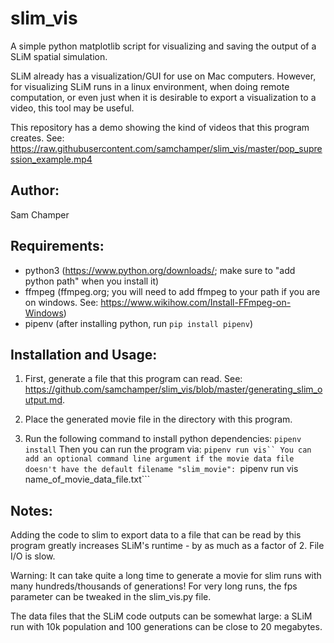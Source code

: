 # slim_vis

A simple python matplotlib script for visualizing and saving the output of a SLiM spatial simulation.

SLiM already has a visualization/GUI for use on Mac computers. However, for visualizing SLiM runs in a linux environment, when doing
remote computation, or even just when it is desirable to export a visualization to a video, this tool may be useful.

This repository has a demo showing the kind of videos that this program creates.
See: https://raw.githubusercontent.com/samchamper/slim_vis/master/pop_supression_example.mp4

## Author:

Sam Champer

## Requirements:
* python3 (https://www.python.org/downloads/; make sure to "add python path" when you install it)
* ffmpeg (ffmpeg.org; you will need to add ffmpeg to your path if you are on windows. See: https://www.wikihow.com/Install-FFmpeg-on-Windows)
* pipenv (after installing python, run ``pip install pipenv``)

## Installation and Usage:
1. First, generate a file that this program can read. See: https://github.com/samchamper/slim_vis/blob/master/generating_slim_output.md.

1. Place the generated movie file in the directory with this program.

1. Run the following command to install python dependencies:
```pipenv install```
Then you can run the program via:
```pipenv run vis``
You can add an optional command line argument if the movie data file doesn't have the default filename "slim_movie":
```pipenv run vis name_of_movie_data_file.txt```

## Notes:
Adding the code to slim to export data to a file that can be read by this program greatly increases SLiM's
runtime - by as much as a factor of 2. File I/O is slow.

Warning: It can take quite a long time to generate a movie for slim runs with many hundreds/thousands of generations!
For very long runs, the fps parameter can be tweaked in the slim_vis.py file.

The data files that the SLiM code outputs can be somewhat large: a SLiM run with 10k population and 100
generations can be close to 20 megabytes.
